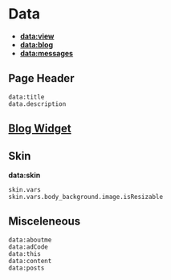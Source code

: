 # Data
- [**data:view**](https://github.com/nikahmadz/Blogger-Template-Documentation/blob/master/data-view.md)
- [**data:blog**](https://github.com/nikahmadz/Blogger-Template-Documentation/blob/master/data-blog.md)
- [**data:messages**](https://github.com/nikahmadz/Blogger-Template-Documentation/blob/master/data-messages.md)

## Page Header
```
data:title
data.description
```
## [Blog Widget](https://github.com/nikahmadz/Blogger-Template-Documentation/blob/master/blog-widget.md)

## Skin
**data:skin**
```
skin.vars
skin.vars.body_background.image.isResizable
```
## Misceleneous
```
data:aboutme
data:adCode
data:this
data:content
data:posts
```
